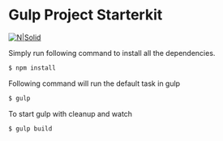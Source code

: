 # Gulp Project Starterkit

[![N|Solid](https://travis-ci.org/designerdevil/GulpStarter.svg?branch=master)](https://travis-ci.org/designerdevil/GulpStarter.svg?branch=master)

Simply run following command to install all the dependencies.
```sh
$ npm install
```
Following command will run the default task in gulp
```sh
$ gulp
```

To start gulp with cleanup and watch
```sh
$ gulp build
```
 